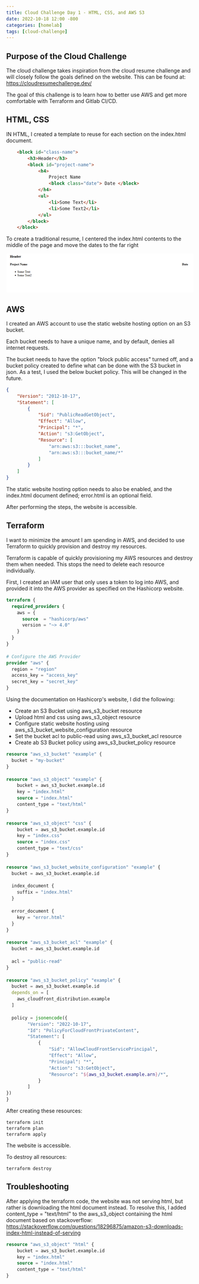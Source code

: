 ```yaml
---
title: Cloud Challenge Day 1 - HTML, CSS, and AWS S3
date: 2022-10-18 12:00 -800
categories: [homelab]
tags: [cloud-challenge]
---
```


## Purpose of the Cloud Challenge

The cloud challenge takes inspiration from the cloud resume challenge and will closely follow the goals defined on the website. This can be found at: https://cloudresumechallenge.dev/

The goal of this challenge is to learn how to better use AWS and get more comfortable with Terraform and Gitlab CI/CD.

## HTML, CSS

IN HTML, I created a template to reuse for each section on the index.html document.

```html
    <block id="class-name">
        <h3>Header</h3>
        <block id="project-name">
            <h4>
                Project Name 
                <block class="date"> Date </block> 
            </h4> 
            <ul>
                <li>Some Text</li>
                <li>Some Text2</li>
            </ul>
        </block>
    </block>
```

To create a traditional resume, I centered the index.html contents to the middle of the page and move the dates to the far right

![web](/assets/images/2022-10-18/website.png)

## AWS

I created an AWS account to use the static website hosting option on an S3 bucket. 

Each bucket needs to have a unique name, and by default, denies all internet requests. 

The bucket needs to have the option "block public access" turned off, and a bucket policy created to define what can be done with the S3 bucket in json. As a test, I used the below bucket policy. This will be changed in the future. 


```json
{
    "Version": "2012-10-17",
    "Statement": [
        {
            "Sid": "PublicReadGetObject",
            "Effect": "Allow",
            "Principal": "*",
            "Action": "s3:GetObject",
            "Resource": [
                "arn:aws:s3:::bucket_name",
                "arn:aws:s3:::bucket_name/*"
            ]
        }
    ]
}
```

The static website hosting option needs to also be enabled, and the index.html document defined; error.html is an optional field.

After performing the steps, the website is accessible. 

## Terraform 

I want to minimize the amount I am spending in AWS, and decided to use Terraform to quickly provision and destroy my resources.

Terraform is capable of quickly provisioning my AWS resources and destroy them when needed. This stops the need to delete each resource individually.

First, I created an IAM user that only uses a token to log into AWS, and provided it into the AWS provider as specified on the Hashicorp website. 

```tf
terraform {
  required_providers {
    aws = {
      source  = "hashicorp/aws"
      version = "~> 4.0"
    }
  }
}

# Configure the AWS Provider
provider "aws" {
  region = "region"
  access_key = "access_key"
  secret_key = "secret_key"
}

```

Using the documentation on Hashicorp's website, I did the following:

* Create an S3 Bucket using aws_s3_bucket resource
* Upload html and css using aws_s3_object resource
* Configure static website hosting using aws_s3_bucket_website_configuration resource
* Set the bucket acl to public-read using aws_s3_bucket_acl resource
* Create ab S3 Bucket policy using aws_s3_bucket_policy resource

```tf
resource "aws_s3_bucket" "example" {
  bucket = "my-bucket"
}

resource "aws_s3_object" "example" {
    bucket = aws_s3_bucket.example.id
    key = "index.html"
    source = "index.html"
    content_type = "text/html"
}

resource "aws_s3_object" "css" {
    bucket = aws_s3_bucket.example.id
    key = "index.css"
    source = "index.css"
    content_type = "text/css"
}

resource "aws_s3_bucket_website_configuration" "example" {
  bucket = aws_s3_bucket.example.id

  index_document {
    suffix = "index.html"
  }

  error_document {
    key = "error.html"
  }
}

resource "aws_s3_bucket_acl" "example" {
  bucket = aws_s3_bucket.example.id

  acl = "public-read"
}

resource "aws_s3_bucket_policy" "example" {
  bucket = aws_s3_bucket.example.id
  depends_on = [
    aws_cloudfront_distribution.example
  ]

  policy = jsonencode({
        "Version": "2022-10-17",
        "Id": "PolicyForCloudFrontPrivateContent",
        "Statement": [
            {
                "Sid": "AllowCloudFrontServicePrincipal",
                "Effect": "Allow",
                "Principal": "*",
                "Action": "s3:GetObject",
                "Resource": "${aws_s3_bucket.example.arn}/*",
            }
        ]
})
}

```

After creating these resources:

```shell
terraform init
terraform plan
terraform apply 
```

The website is accessible. 

To destroy all resources:
```shell
terraform destroy 
```

## Troubleshooting

After applying the terraform code, the website was not serving html, but rather is downloading the html document instead. To resolve this, I added content_type = "text/html" to the aws_s3_object containing the html document based on stackoverflow: https://stackoverflow.com/questions/18296875/amazon-s3-downloads-index-html-instead-of-serving

```tf
resource "aws_s3_object" "html" {
    bucket = aws_s3_bucket.example.id
    key = "index.html"
    source = "index.html"
    content_type = "text/html"
}
```